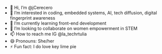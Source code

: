 - 👋 Hi, I’m @jCerecero
- 👀 I’m interested in coding, embedded systems, AI, tech diffusion, digital fingerprint awareness
- 🌱 I’m currently learning front-end development
- 💞️ I’m looking to collaborate on women empowerment in STEM
- 📫 How to reach me IG @la_techrtulia
- 😄 Pronouns: She/her
- ⚡ Fun fact: I do love key lime pie 

<!---
jCerecero/jCerecero is a ✨ special ✨ repository because its `README.md` (this file) appears on your GitHub profile.
You can click the Preview link to take a look at your changes.
--->

